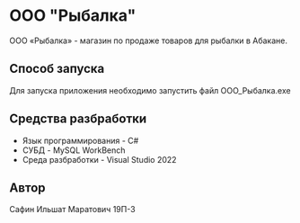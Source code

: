 # ООО "Рыбалка"

ООО «Рыбалка»  - магазин по продаже товаров для рыбалки в Абакане.

## Способ запуска

Для запуска приложения необходимо запустить файл ООО_Рыбалка.exe

## Средства разбработки

* Язык программирования - C#
* СУБД - MySQL WorkBench
* Среда разбработки - Visual Studio 2022

## Автор

Сафин Ильшат Маратович 19П-3